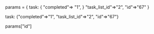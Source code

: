 params = { 
task: 
{
"completed"=> "1", 
}
"task_list_id"=>"2", 
"id"=>"67"
}


task: {"completed"=>"1", "task_list_id"=>"2", "id"=>"67"}

params["id"]